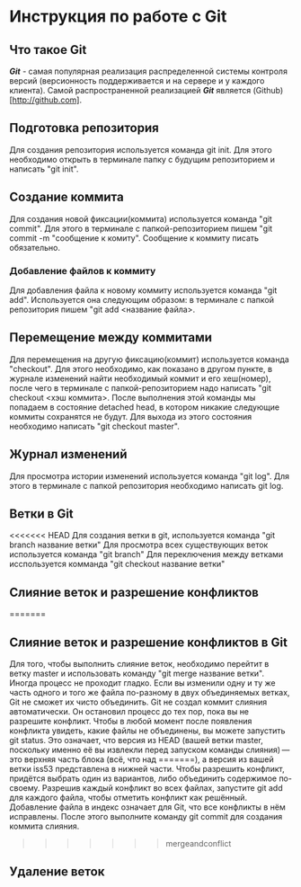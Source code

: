 # Инструкция по работе с Git

## Что такое Git
***Git*** - самая популярная реализация распределенной системы контроля версий (версионность поддерживается и на сервере и у каждого клиента). Самой распространенной реализацией ***Git*** является (Github)[http://github.com].

## Подготовка репозитория

Для создания репозитория используется команда git init. Для этого необходимо открыть в терминале папку с будущим репозиторием и написать "git init".

## Создание коммита
Для создания новой фиксации(коммита) используется команда "git commit". Для этого в терминале с папкой-репозиторием пишем "git commit -m "сообщение к комиту". Сообщение к коммиту писать обязательно.

### Добавление файлов к коммиту
Для добавления файла к новому коммиту используется команда "git add". Используется она следующим образом: в терминале с папкой репозитория пишем "git add <название файла>.


## Перемещение между коммитами

Для перемещения на другую фиксацию(коммит) используется команда "checkout". Для этого необходимо, как показано в другом пункте, в журнале изменений найти необходимый коммит и его хеш(номер), после чего в терминале с папкой-репозиторием надо написать "git checkout <хэш коммита>. После выполнения этой команды мы попадаем в состояние detached head, в котором никакие следующие коммиты сохранятся не будут. Для выхода из этого состояния необходимо написать "git checkout master".

## Журнал изменений
Для просмотра истории изменений используется команда "git log". Для этого в терминале с папкой репозитория необходимо написать git log.
## Ветки в Git

<<<<<<< HEAD
Для создания ветки в git, используется команда "git branch название ветки"
Для просмотра всех существующих веток используется команда "git branch"
Для переключения между ветками исспользуется комманда "git checkout название ветки"

## Слияние веток и разрешение конфликтов
=======
## Слияние веток и разрешение конфликтов в Git

Для того, чтобы выполнить слияние веток, необходимо перейтит в ветку master и использовать команду "git merge название ветки".
Иногда процесс не проходит гладко. Если вы изменили одну и ту же часть одного и того же файла по-разному в двух объединяемых ветках, Git не сможет их чисто объединить.
Git не создал коммит слияния автоматически. Он остановил процесс до тех пор, пока вы не разрешите конфликт. Чтобы в любой момент после появления конфликта увидеть, какие файлы не объединены, вы можете запустить git status.
Это означает, что версия из HEAD (вашей ветки master, поскольку именно её вы извлекли перед запуском команды слияния) — это верхняя часть блока (всё, что над =======), а версия из вашей ветки iss53 представлена в нижней части. Чтобы разрешить конфликт, придётся выбрать один из вариантов, либо объединить содержимое по-своему. Разрешив каждый конфликт во всех файлах, запустите git add для каждого файла, чтобы отметить конфликт как решённый. Добавление файла в индекс означает для Git, что все конфликты в нём исправлены. После этого выполните команду git commit для создания коммита слияния.
>>>>>>> mergeandconflict

## Удаление веток